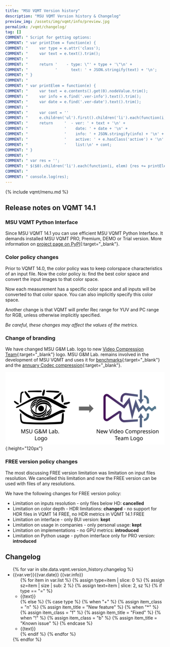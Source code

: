 ```yaml
---
title: "MSU VQMT Version history"
description: "MSU VQMT Version history & Changelog"
preview_img: /assets/img/vqmt/info/preview.jpg
permalink: /vqmt/changelog/
tag: []
COMMENT: " Script for getting options:                                                                      "
COMMENT: " var printItem = function(e) {                                                                    "
COMMENT: "     var type = e.attr('class');                                                                  "
COMMENT: "     var text = e.text().trim();                                                                  "
COMMENT: "                                                                                                  "
COMMENT: "     return '    - type: \"' + type + '\"\n' +                                                      "
COMMENT: "            '      text: ' + JSON.stringify(text) + '\n';                                         "
COMMENT: " }                                                                                                "
COMMENT: "                                                                                                  "
COMMENT: " var printElem = function(e) {                                                                    "
COMMENT: "     var text = e.contents().get(0).nodeValue.trim();                                             "
COMMENT: "     var info = e.find('.ver-info').text().trim();                                                "
COMMENT: "     var date = e.find('.ver-date').text().trim();                                                "
COMMENT: "                                                                                                  "
COMMENT: "     var cont = ''                                                                                "
COMMENT: "     e.children('ul').first().children('li').each(function(i, elem){cont += printItem($(elem))}); "
COMMENT: "     return     '  - ver: ' + text + '\n' +                                                       "
COMMENT: "                '    date: ' + date + '\n' +                                                      "
COMMENT: "                '    info: ' + JSON.stringify(info) + '\n' +                                      "
COMMENT: "                '    active: ' + e.hasClass('active') + '\n' +                                    "
COMMENT: "                '    list:\n' + cont;                                                             "
COMMENT: " }                                                                                                "
COMMENT: "                                                                                                  "
COMMENT: " var res = '';                                                                                    "
COMMENT: " $($0).children('li').each(function(i, elem) {res += printElem($(elem));})                        "
COMMENT: "                                                                                                  "
COMMENT: " console.log(res);                                                                                "
---
```


{% include vqmt/menu.md %}

## Release notes on VQMT 14.1

### MSU VQMT Python Interface
Since MSU VQMT 14.1 you can use efficient MSU VQMT Python Interface. It demands installed MSU VQMT PRO, Premium, DEMO or Trial version. More information on [project page on PyPI](https://pypi.org/project/msu-vqmt/){:target="_blank"}.

### Color policy changes
Prior to VQMT 14.0, the color policy was to keep colorspace characteristics of an input file. Now the color policy is: find the best color space and convert the input images to that color space.

Now each measurement has a specific color space and all inputs will be converted to that color space. You can also implicitly specify this color space.

Another change is that VQMT will prefer Rec range for YUV and PC range for RGB, unless otherwise implicitly specified.

*Be careful, these changes may affect the values of the metrics.*

### Change of branding
We have changed MSU G&M Lab. logo to new [Video Compression Team](https://compression.ru){:target="_blank"} logo. MSU G&M Lab. remains involved in the development of MSU VQMT and uses it for [benchmarks](https://videoprocessing.ai/benchmarks/){:target="_blank"} and the [annuary Codec compression](https://compression.ru/video/codec_comparison/index_en.html){:target="_blank"}.

![VQMT logo transformation](/assets/img/vqmt/logo_change.svg){:height="120px"}

### FREE version policy changes
The most discussing FREE version limitation was limitation on input files resolution. We cancelled this limitation and now the FREE version can be used with files of any resolutions.

We have the following changes for FREE version policy:
* Limitation on inputs resolution - only files below HD: **cancelled**
* Limitation on color depth - HDR limitations: **changed** - no support for HDR files in VQMT 14 FREE, no HDR metrics in VQMT 14.1 FREE
* Limitation on interface - only BUI version: **kept**
* Limitation on usage in companies - only personal usage: **kept**
* Limitation on implementations - no GPU metrics: **introduced**
* Limitation on Python usage - python imterface only for PRO version: **introduced**

## Changelog

<ul class="open-list changelog-global">
{% for var in site.data.vqmt.version_history.changelog %}
<li class="open-cont {% if var.active %}active{% endif %} changelog">{{var.ver}}<span class="ver-date">{{var.date}}</span>
	<span class="ver-info">{{var.info}}</span>
	<ul>
	{% for item in var.list %}
		{% assign type=item | slice: 0 %}
		{% assign sz=item | size | sub: 2 %}
		{% assign text=item | slice: 2, sz %}
		{% if type == "=" %}
			<li class="section">{{text}}</li>
		{% else %}
			{% case type %}
			  {% when "+" %}
			     {% assign item_class = "n" %}
			     {% assign item_title = "New feature" %}
			  {% when "*" %}
			     {% assign item_class = "f" %}
			     {% assign item_title = "Fixed" %}
			  {% when "!" %}
			     {% assign item_class = "b" %}
			     {% assign item_title = "Known issue" %}
			{% endcase %}
			<li class="{{item_class}}">{{text}}</li>
		{% endif %}
	{% endfor %}
	</ul></li>
{% endfor %}
</ul>